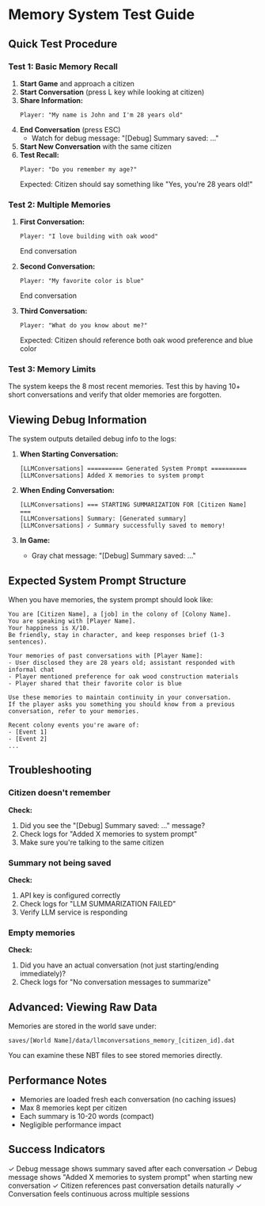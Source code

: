 # Memory System Test Guide

## Quick Test Procedure

### Test 1: Basic Memory Recall
1. **Start Game** and approach a citizen
2. **Start Conversation** (press L key while looking at citizen)
3. **Share Information:**
   ```
   Player: "My name is John and I'm 28 years old"
   ```
4. **End Conversation** (press ESC)
   - Watch for debug message: "[Debug] Summary saved: ..."
5. **Start New Conversation** with the same citizen
6. **Test Recall:**
   ```
   Player: "Do you remember my age?"
   ```
   Expected: Citizen should say something like "Yes, you're 28 years old!"

### Test 2: Multiple Memories
1. **First Conversation:**
   ```
   Player: "I love building with oak wood"
   ```
   End conversation
   
2. **Second Conversation:**
   ```
   Player: "My favorite color is blue"
   ```
   End conversation
   
3. **Third Conversation:**
   ```
   Player: "What do you know about me?"
   ```
   Expected: Citizen should reference both oak wood preference and blue color

### Test 3: Memory Limits
The system keeps the 8 most recent memories. Test this by having 10+ short conversations and verify that older memories are forgotten.

## Viewing Debug Information

The system outputs detailed debug info to the logs:

1. **When Starting Conversation:**
   ```
   [LLMConversations] ========== Generated System Prompt ==========
   [LLMConversations] Added X memories to system prompt
   ```

2. **When Ending Conversation:**
   ```
   [LLMConversations] === STARTING SUMMARIZATION FOR [Citizen Name] ===
   [LLMConversations] Summary: [Generated summary]
   [LLMConversations] ✓ Summary successfully saved to memory!
   ```

3. **In Game:**
   - Gray chat message: "[Debug] Summary saved: ..."

## Expected System Prompt Structure

When you have memories, the system prompt should look like:

```
You are [Citizen Name], a [job] in the colony of [Colony Name]. 
You are speaking with [Player Name]. 
Your happiness is X/10. 
Be friendly, stay in character, and keep responses brief (1-3 sentences).

Your memories of past conversations with [Player Name]:
- User disclosed they are 28 years old; assistant responded with informal chat
- Player mentioned preference for oak wood construction materials
- Player shared that their favorite color is blue

Use these memories to maintain continuity in your conversation. 
If the player asks you something you should know from a previous conversation, refer to your memories.

Recent colony events you're aware of:
- [Event 1]
- [Event 2]
...
```

## Troubleshooting

### Citizen doesn't remember
**Check:**
1. Did you see the "[Debug] Summary saved: ..." message?
2. Check logs for "Added X memories to system prompt"
3. Make sure you're talking to the same citizen

### Summary not being saved
**Check:**
1. API key is configured correctly
2. Check logs for "LLM SUMMARIZATION FAILED"
3. Verify LLM service is responding

### Empty memories
**Check:**
1. Did you have an actual conversation (not just starting/ending immediately)?
2. Check logs for "No conversation messages to summarize"

## Advanced: Viewing Raw Data

Memories are stored in the world save under:
```
saves/[World Name]/data/llmconversations_memory_[citizen_id].dat
```

You can examine these NBT files to see stored memories directly.

## Performance Notes

- Memories are loaded fresh each conversation (no caching issues)
- Max 8 memories kept per citizen
- Each summary is 10-20 words (compact)
- Negligible performance impact

## Success Indicators

✓ Debug message shows summary saved after each conversation
✓ Debug message shows "Added X memories to system prompt" when starting new conversation
✓ Citizen references past conversation details naturally
✓ Conversation feels continuous across multiple sessions

